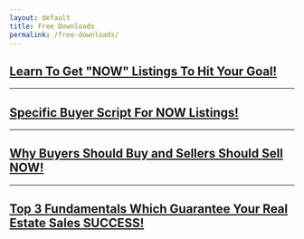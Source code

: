```yaml
---
layout: default
title: Free Downloads
permalink: /free-downloads/
---
```


## <a target="_blank" rel="noopener" href="https://join.gochicagolandhomes.com/ask/fcaee647b264e3da187d14e0fd4647b1">Learn To Get "NOW" Listings To Hit Your Goal!</a>

---

## <a target="_blank" rel="noopener" href="https://join.gochicagolandhomes.com/ask/0f71d6291fda676980a5ebfe3bee64c6">Specific Buyer Script For NOW Listings!</a>

---

## <a target="_blank" rel="noopener" href="https://join.gochicagolandhomes.com/ask/555fae405f781c5136a61a284b09d037">Why Buyers Should Buy and Sellers Should Sell NOW!</a>

---

## <a target="_blank" rel="noopener" href="https://join.gochicagolandhomes.com/ask/58242ecbeb328b03b00891a17fab7920">Top 3 Fundamentals Which Guarantee Your Real Estate Sales SUCCESS!</a>